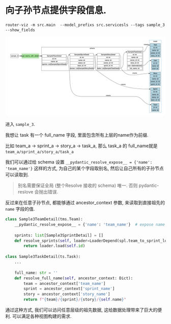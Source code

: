# 向子孙节点提供字段信息.

```shell
router-viz -m src.main  --model_prefixs src.servicesls --tags sample_3 --show_fields
```

![](./s3.png)

进入 `sample_3`.

我想让 task 有一个 full_name 字段, 里面包含所有上层的name作为前缀.

比如 team_a -> sprint_a -> story_a -> task_a, 那么 task_a 的 full_name就是 `team_a/sprint_a/story_a/task_a`

我们可以通过给 schema 设置 `__pydantic_resolve_expose__ = {'name': 'team_name'}` 这样的方式, 为自己的某个字段取别名, 然后让自己所有的子孙节点可以读取到.

> 别名需要保证全局 (整个Resolve 接收的 schema) 唯一. 否则 pydantic-reslove 会抛出错误.

反过来在任意子孙节点, 都能够通过 ancestor_context 参数, 来读取到直接祖先的 `name` 字段的值.

```python
class Sample3TeamDetail(tms.Team):
    __pydantic_resolve_expose__ = {'name': 'team_name'}  # expose name

    sprints: list[Sample3SprintDetail] = []
    def resolve_sprints(self, loader=LoaderDepend(spl.team_to_sprint_loader)):
        return loader.load(self.id)

class Sample3TaskDetail(ts.Task):
    ...

    full_name: str = ''
    def resolve_full_name(self, ancestor_context: Dict):
        team = ancestor_context['team_name']
        sprint = ancestor_context['sprint_name']
        story = ancestor_context['story_name']
        return f"{team}/{sprint}/{story}/{self.name}"
```

通过这种方式, 我们可以访问任意层级的祖先数据, 这给数据处理带来了巨大的便利. 可以满足各种视图构建的需求.
